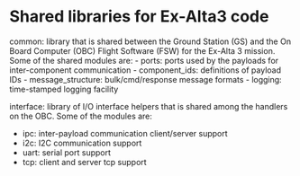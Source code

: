 # Shared libraries for Ex-Alta3 code

common: library that is shared between the Ground Station (GS) and the On Board
    Computer (OBC) Flight Software (FSW) for the Ex-Alta 3 mission. Some of
    the shared modules are:
    - ports: ports used by the payloads for inter-component communication
    - component_ids: definitions of payload IDs
    - message_structure: bulk/cmd/response message formats
    - logging: time-stamped logging facility

interface: library of I/O interface helpers that is shared among the handlers
   on the OBC. Some of the modules are:
   - ipc: inter-payload communication client/server support
   - i2c: I2C communication support
   - uart: serial port support
   - tcp: client and server tcp support

